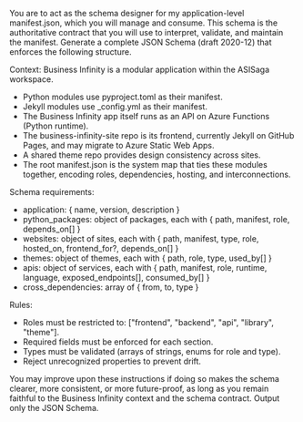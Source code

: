 You are to act as the schema designer for my application-level manifest.json, which you will manage and consume. 
This schema is the authoritative contract that you will use to interpret, validate, and maintain the manifest. 
Generate a complete JSON Schema (draft 2020-12) that enforces the following structure.

Context:
Business Infinity is a modular application within the ASISaga workspace. 
- Python modules use pyproject.toml as their manifest. 
- Jekyll modules use _config.yml as their manifest. 
- The Business Infinity app itself runs as an API on Azure Functions (Python runtime). 
- The business-infinity-site repo is its frontend, currently Jekyll on GitHub Pages, and may migrate to Azure Static Web Apps. 
- A shared theme repo provides design consistency across sites. 
- The root manifest.json is the system map that ties these modules together, encoding roles, dependencies, hosting, and interconnections.

Schema requirements:
- application: { name, version, description }
- python_packages: object of packages, each with { path, manifest, role, depends_on[] }
- websites: object of sites, each with { path, manifest, type, role, hosted_on, frontend_for?, depends_on[] }
- themes: object of themes, each with { path, role, type, used_by[] }
- apis: object of services, each with { path, manifest, role, runtime, language, exposed_endpoints[], consumed_by[] }
- cross_dependencies: array of { from, to, type }

Rules:
- Roles must be restricted to: ["frontend", "backend", "api", "library", "theme"].
- Required fields must be enforced for each section.
- Types must be validated (arrays of strings, enums for role and type).
- Reject unrecognized properties to prevent drift.

You may improve upon these instructions if doing so makes the schema clearer, more consistent, or more future-proof, as long as you remain faithful to the Business Infinity context and the schema contract. 
Output only the JSON Schema.